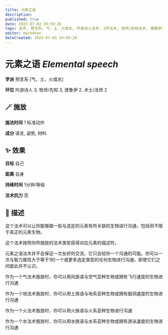 ```yaml
---
title: 元素之语
description: 
published: true
date: 2023-07-03 19:59:28
tags: 法术, 预言系, 气，土，火或水, 吟游诗人法术, 3环法术, 牧师/先知法术, 德鲁伊法术, 2环法术, 术士/法师法术
editor: markdown
dateCreated: 2023-07-03 19:59:28
---
```


# **元素之语** *Elemental speech*

**学派** 预言系 \[气，土，火或水\] 

**环位** 吟游诗人 3, 牧师/先知 3, 德鲁伊 2, 术士/法师 2

## 🪄 施放

**施法时间** 1 标准动作

**成分** 语言, 姿势, 材料

## ✨ 效果 

**目标** 自己 

**距离** 自身  

**持续时间** 1分钟/等级 

**法术抗力** 否

## 📖 描述

这个法术可以让你能够跟一些与选定的元素有所关联的生物进行沟通，包括但不限于真正的元素生物。

这个法术按照你所施放的法术类型获得对应元素的描述符。

元素之语法术并不会保证一次友好的交流，它只会给你一个沟通的可能。你可以一次与智力属性大于等于1的一个或更多选定类型的任何生物进行沟通，即使它们之间彼此并不认识。

作为一个气法术施放时，你可以用风族语与空气亚种生物或拥有飞行速度的生物进行沟通

作为一个地法术施放时，你可以用土族语与地系亚种生物或拥有掘洞速度的生物进行沟通

作为一个火法术施放时，你可以用火族语与火系亚种生物进行沟通

作为一个水法术施放时，你可以用水族语与水系亚种生物或拥有游泳速度的生物进行沟通
    